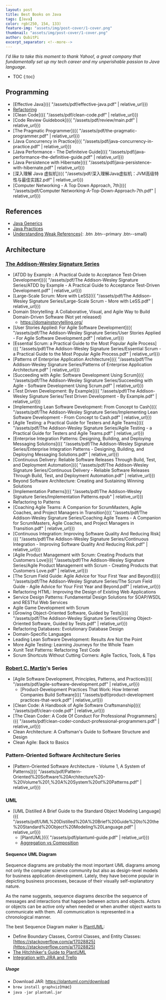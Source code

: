 ```yaml
---
layout: post
title: Best Books on Java
tags: [Java]
color: rgb(250, 154, 133)
feature-img: "assets/img/post-cover/1-cover.png"
thumbnail: "assets/img/post-cover/1-cover.png"
author: QubitPi
excerpt_separator: <!--more-->
---
```


*I'd like to take this moment to thank Yahoo!, a great company that fundamentally set up my tech career and my
unperishable passion to Java language*.

<!--more-->

* TOC
{:toc}

## Programming

* [Effective Java]({{ "/assets/pdf/effective-java.pdf" | relative_url}})
* [Refactoring](https://www.refactoring.com/)
* [Clean Code]({{ "/assets/pdf/clean-code.pdf" | relative_url}})
* [Code Review Guidebook]({{ "/assets/pdf/review/main.pdf" | relative_url}})
* [The Pragmatic Programmer]({{ "/assets/pdf/the-pragmatic-programmer.pdf" | relative_url}})
* [Java Concurrency in Practice]({{ "/assets/pdf/java-concurrency-in-practice.pdf" | relative_url}})
* [Java Performance - The Definiteive Guide]({{ "/assets/pdf/java-performance-the-definitive-guide.pdf" | relative_url}})
* [Java Persistence with Hibernate]({{ "/assets/pdf/java-persistence-with-hibernate.pdf" | relative_url}})
* [深入理解 Java 虚拟机]({{ "/assets/pdf/深入理解Java虚拟机：JVM高级特性与最佳实践2.pdf" | relative_url}})
* [Computer Networking - A Top Down Approach, 7th]({{ "/assets/pdf/Computer Networking-A-Top-Down-Approach-7th.pdf" | relative_url}})

## References

* [Java Generics](http://www.angelikalanger.com/GenericsFAQ/JavaGenericsFAQ.html)
* [Java Practices](http://www.javapractices.com/home/HomeAction.do)
* [Understanding Weak References](https://web.archive.org/web/20061130103858/http://weblogs.java.net/blog/enicholas/archive/2006/05/understanding_w.html){: .btn .btn--primary .btn--small}

## Architecture

### [The Addison-Wesley Signature Series](https://www.thriftbooks.com/series/the-addison-wesley-signature-series/92687/)

* [ATDD by Example : A Practical Guide to Acceptance Test-Driven Development]({{ "/assets/pdf/The Addison-Wesley Signature Series/ATDD by Example - A Practical Guide to Acceptance Test-Driven Development.pdf" | relative_url}})
* [Large-Scale Scrum: More with LeSS]({{ "/assets/pdf/The Addison-Wesley Signature Series/Large-Scale Scrum - More with LeSS.pdf" | relative_url}})
* Domain Storytelling: A Collaborative, Visual, and Agile Way to Build Domain-Driven Software (Not yet released)
  - https://domainstorytelling.org/
* [User Stories Applied: For Agile Software Development]({{ "/assets/pdf/The Addison-Wesley Signature Series/User Stories Applied - For Agile Software Development.pdf" | relative_url}})
* [Essential Scrum: a Practical Guide to the Most Popular Agile Process]({{ "/assets/pdf/The Addison-Wesley Signature Series/Essential Scrum - a Practical Guide to the Most Popular Agile Process.pdf" | relative_url}})
* [Patterns of Enterprise Application Architecture]({{ "/assets/pdf/The Addison-Wesley Signature Series/Patterns of Enterprise Application Architecture.pdf" | relative_url}})
* [Succeeding with Agile: Software Development Using Scrum]({{ "/assets/pdf/The Addison-Wesley Signature Series/Succeeding with Agile - Software Development Using Scrum.pdf" | relative_url}})
* [Test Driven Development: By Example]({{ "/assets/pdf/The Addison-Wesley Signature Series/Test Driven Development - By Example.pdf" | relative_url}})
* [Implementing Lean Software Development: From Concept to Cash]({{ "/assets/pdf/The Addison-Wesley Signature Series/Implementing Lean Software Development - From Concept to Cash.pdf" | relative_url}})
* [Agile Testing: a Practical Guide for Testers and Agile Teams]({{ "/assets/pdf/The Addison-Wesley Signature Series/Agile Testing - a Practical Guide for Testers and Agile Teams.pdf" | relative_url}})
* [Enterprise Integration Patterns: Designing, Building, and Deploying Messaging Solutions]({{ "/assets/pdf/The Addison-Wesley Signature Series/Enterprise Integration Patterns - Designing, Building, and Deploying Messaging Solutions.pdf" | relative_url}})
* [Continuous Delivery: Reliable Software Releases Through Build, Test, and Deployment Automation]({{ "/assets/pdf/The Addison-Wesley Signature Series/Continuous Delivery - Reliable Software Releases Through Build, Test, and Deployment Automation.pdf" | relative_url}})
* Beyond Software Architecture: Creating and Sustaining Winning Solutions
* [Implementation Patterns]({{ "/assets/pdf/The Addison-Wesley Signature Series/Implementation Patterns.epub" | relative_url}})
* Refactoring to Patterns
* [Coaching Agile Teams: A Companion for ScrumMasters, Agile Coaches, and Project Managers in Transition]({{ "/assets/pdf/The Addison-Wesley Signature Series/Coaching Agile Teams - A Companion for ScrumMasters, Agile Coaches, and Project Managers in Transition.pdf" | relative_url}})
* [Continuous Integration: Improving Software Quality And Reducing Risk]({{ "/assets/pdf/The Addison-Wesley Signature Series/Continuous Integration - Improving Software Quality And Reducing Risk.pdf" | relative_url}})
* [Agile Product Management with Scrum: Creating Products that Customers Love]({{ "/assets/pdf/The Addison-Wesley Signature Series/Agile Product Management with Scrum - Creating Products that Customers Love.pdf" | relative_url}})
* [The Scrum Field Guide: Agile Advice for Your First Year and Beyond]({{ "/assets/pdf/The Addison-Wesley Signature Series/The Scrum Field Guide - Agile Advice for Your First Year and Beyond.pdf" | relative_url}})
* Refactoring HTML: Improving the Design of Existing Web Applications
* Service Design Patterns: Fundamental Design Solutions for SOAP/WSDL and RESTful Web Services
* Agile Game Development with Scrum
* [Growing Object-Oriented Software, Guided by Tests]({{ "/assets/pdf/The Addison-Wesley Signature Series/Growing Object-Oriented Software, Guided by Tests.pdf" | relative_url}})
* Refactoring Databases: Evolutionary Database Design
* Domain-Specific Languages
* Leading Lean Software Development: Results Are Not the Point
* More Agile Testing: Learning Journeys for the Whole Team
* Xunit Test Patterns: Refactoring Test Code
* Scrum Shortcuts Without Cutting Corners: Agile Tactics, Tools, & Tips

### [Robert C. Martin](http://cleancoder.com/products)'s Series

* [Agile Software Development, Principles, Patterns, and Practices]({{ "/assets/pdf/agile-software-development.pdf" | relative_url}})
    - [Product-Development Practices That Work: How Internet Companies Build Software]({{ "/assets/pdf/product-development practices-that-work.pdf" | relative_url}})
* [Clean Code: A Handbook of Agile Software Craftsmanship]({{ "/assets/pdf/clean-code.pdf" | relative_url}})
* [The Clean Coder: A Code Of Conduct For Professional Programmers]({{ "/assets/pdf/clean-coder-conduct-professional-programmers.pdf" | relative_url}})
* Clean Architecture: A Craftsman's Guide to Software Structure and Design
* Clean Agile: Back to Basics

### Pattern-Oriented Software Architecture Series

* [Pattern-Oriented Software Architecture - Volume 1, A System of Patterns]({{ "/assets/pdf/Pattern-Oriented%20Software%20Architecture%20-%20Volume%201,%20A%20System%20of%20Patterns.pdf" | relative_url}})

### UML

* [UML Distilled A Brief Guide to the Standard Object Modeling Language]({{ "/assets/pdf/UML%20Distilled%20A%20Brief%20Guide%20to%20the%20Standard%20Object%20Modeling%20Language.pdf" | relative_url}})
    - [PlantUML]({{ "/assets/pdf/plantuml-guide.pdf" | relative_url}})
    - [Aggregation vs Composition](https://softwareengineering.stackexchange.com/a/61527)

#### Sequence UML Diagram

Sequence diagrams are probably the most important UML diagrams among not only the computer science community but also as
design-level models for business application development. Lately, they have become popular in depicting business
processes, because of their visually self-explanatory nature.

As the name suggests, sequence diagrams describe the sequence of messages and interactions that happen between actors
and objects. Actors or objects can be active only when needed or when another object wants to communicate with them. All
communication is represented in a chronological manner.

The best Sequence Diagram maker is [PlantUML](https://plantuml.com/):

* Define Boundary Classes, Control Classes, and Entity Classes:
  [https://stackoverflow.com/a/17028825](https://stackoverflow.com/a/17028825)
* [The Hitchhiker's Guide to PlantUML](https://crashedmind.github.io/PlantUMLHitchhikersGuide/index.html)
* [Integration with JIRA and Trello](https://drawio-app.com/uml-class-diagrams-in-draw-io/)

##### Usage

* Download JAR: https://plantuml.com/download
* `brew install graphviz`(mac)
* `java -jar plantuml.jar`
